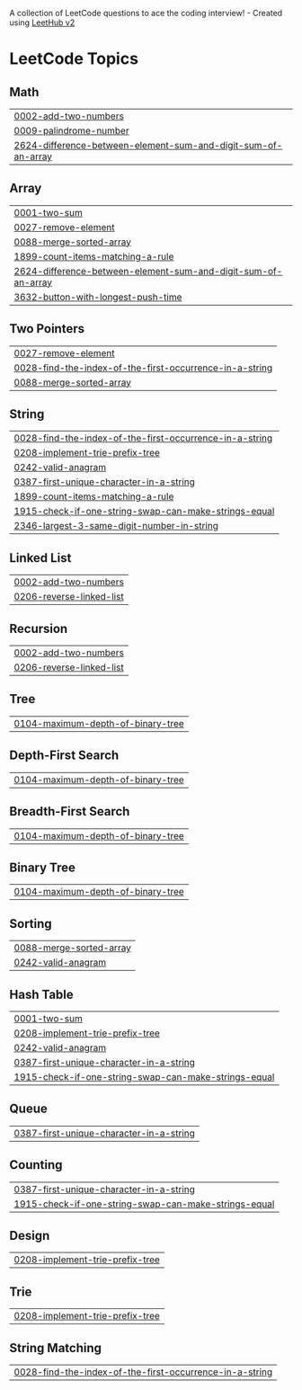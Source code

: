 A collection of LeetCode questions to ace the coding interview! - Created using [LeetHub v2](https://github.com/arunbhardwaj/LeetHub-2.0)
<!---LeetCode Topics Start-->
# LeetCode Topics
## Math
|  |
| ------- |
| [0002-add-two-numbers](https://github.com/Cez-An/leetcode/tree/master/0002-add-two-numbers) |
| [0009-palindrome-number](https://github.com/Cez-An/leetcode/tree/master/0009-palindrome-number) |
| [2624-difference-between-element-sum-and-digit-sum-of-an-array](https://github.com/Cez-An/leetcode/tree/master/2624-difference-between-element-sum-and-digit-sum-of-an-array) |
## Array
|  |
| ------- |
| [0001-two-sum](https://github.com/Cez-An/leetcode/tree/master/0001-two-sum) |
| [0027-remove-element](https://github.com/Cez-An/leetcode/tree/master/0027-remove-element) |
| [0088-merge-sorted-array](https://github.com/Cez-An/leetcode/tree/master/0088-merge-sorted-array) |
| [1899-count-items-matching-a-rule](https://github.com/Cez-An/leetcode/tree/master/1899-count-items-matching-a-rule) |
| [2624-difference-between-element-sum-and-digit-sum-of-an-array](https://github.com/Cez-An/leetcode/tree/master/2624-difference-between-element-sum-and-digit-sum-of-an-array) |
| [3632-button-with-longest-push-time](https://github.com/Cez-An/leetcode/tree/master/3632-button-with-longest-push-time) |
## Two Pointers
|  |
| ------- |
| [0027-remove-element](https://github.com/Cez-An/leetcode/tree/master/0027-remove-element) |
| [0028-find-the-index-of-the-first-occurrence-in-a-string](https://github.com/Cez-An/leetcode/tree/master/0028-find-the-index-of-the-first-occurrence-in-a-string) |
| [0088-merge-sorted-array](https://github.com/Cez-An/leetcode/tree/master/0088-merge-sorted-array) |
## String
|  |
| ------- |
| [0028-find-the-index-of-the-first-occurrence-in-a-string](https://github.com/Cez-An/leetcode/tree/master/0028-find-the-index-of-the-first-occurrence-in-a-string) |
| [0208-implement-trie-prefix-tree](https://github.com/Cez-An/leetcode/tree/master/0208-implement-trie-prefix-tree) |
| [0242-valid-anagram](https://github.com/Cez-An/leetcode/tree/master/0242-valid-anagram) |
| [0387-first-unique-character-in-a-string](https://github.com/Cez-An/leetcode/tree/master/0387-first-unique-character-in-a-string) |
| [1899-count-items-matching-a-rule](https://github.com/Cez-An/leetcode/tree/master/1899-count-items-matching-a-rule) |
| [1915-check-if-one-string-swap-can-make-strings-equal](https://github.com/Cez-An/leetcode/tree/master/1915-check-if-one-string-swap-can-make-strings-equal) |
| [2346-largest-3-same-digit-number-in-string](https://github.com/Cez-An/leetcode/tree/master/2346-largest-3-same-digit-number-in-string) |
## Linked List
|  |
| ------- |
| [0002-add-two-numbers](https://github.com/Cez-An/leetcode/tree/master/0002-add-two-numbers) |
| [0206-reverse-linked-list](https://github.com/Cez-An/leetcode/tree/master/0206-reverse-linked-list) |
## Recursion
|  |
| ------- |
| [0002-add-two-numbers](https://github.com/Cez-An/leetcode/tree/master/0002-add-two-numbers) |
| [0206-reverse-linked-list](https://github.com/Cez-An/leetcode/tree/master/0206-reverse-linked-list) |
## Tree
|  |
| ------- |
| [0104-maximum-depth-of-binary-tree](https://github.com/Cez-An/leetcode/tree/master/0104-maximum-depth-of-binary-tree) |
## Depth-First Search
|  |
| ------- |
| [0104-maximum-depth-of-binary-tree](https://github.com/Cez-An/leetcode/tree/master/0104-maximum-depth-of-binary-tree) |
## Breadth-First Search
|  |
| ------- |
| [0104-maximum-depth-of-binary-tree](https://github.com/Cez-An/leetcode/tree/master/0104-maximum-depth-of-binary-tree) |
## Binary Tree
|  |
| ------- |
| [0104-maximum-depth-of-binary-tree](https://github.com/Cez-An/leetcode/tree/master/0104-maximum-depth-of-binary-tree) |
## Sorting
|  |
| ------- |
| [0088-merge-sorted-array](https://github.com/Cez-An/leetcode/tree/master/0088-merge-sorted-array) |
| [0242-valid-anagram](https://github.com/Cez-An/leetcode/tree/master/0242-valid-anagram) |
## Hash Table
|  |
| ------- |
| [0001-two-sum](https://github.com/Cez-An/leetcode/tree/master/0001-two-sum) |
| [0208-implement-trie-prefix-tree](https://github.com/Cez-An/leetcode/tree/master/0208-implement-trie-prefix-tree) |
| [0242-valid-anagram](https://github.com/Cez-An/leetcode/tree/master/0242-valid-anagram) |
| [0387-first-unique-character-in-a-string](https://github.com/Cez-An/leetcode/tree/master/0387-first-unique-character-in-a-string) |
| [1915-check-if-one-string-swap-can-make-strings-equal](https://github.com/Cez-An/leetcode/tree/master/1915-check-if-one-string-swap-can-make-strings-equal) |
## Queue
|  |
| ------- |
| [0387-first-unique-character-in-a-string](https://github.com/Cez-An/leetcode/tree/master/0387-first-unique-character-in-a-string) |
## Counting
|  |
| ------- |
| [0387-first-unique-character-in-a-string](https://github.com/Cez-An/leetcode/tree/master/0387-first-unique-character-in-a-string) |
| [1915-check-if-one-string-swap-can-make-strings-equal](https://github.com/Cez-An/leetcode/tree/master/1915-check-if-one-string-swap-can-make-strings-equal) |
## Design
|  |
| ------- |
| [0208-implement-trie-prefix-tree](https://github.com/Cez-An/leetcode/tree/master/0208-implement-trie-prefix-tree) |
## Trie
|  |
| ------- |
| [0208-implement-trie-prefix-tree](https://github.com/Cez-An/leetcode/tree/master/0208-implement-trie-prefix-tree) |
## String Matching
|  |
| ------- |
| [0028-find-the-index-of-the-first-occurrence-in-a-string](https://github.com/Cez-An/leetcode/tree/master/0028-find-the-index-of-the-first-occurrence-in-a-string) |
<!---LeetCode Topics End-->